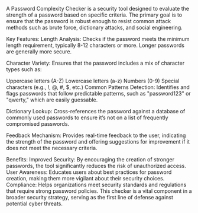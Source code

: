 A Password Complexity Checker is a security tool designed to evaluate the strength of a password based on specific criteria. The primary goal is to ensure that the password is robust enough to resist common attack methods such as brute force, dictionary attacks, and social engineering.

Key Features:
Length Analysis: Checks if the password meets the minimum length requirement, typically 8-12 characters or more. Longer passwords are generally more secure.

Character Variety: Ensures that the password includes a mix of character types such as:

Uppercase letters (A-Z)
Lowercase letters (a-z)
Numbers (0-9)
Special characters (e.g., !, @, #, $, etc.)
Common Patterns Detection: Identifies and flags passwords that follow predictable patterns, such as "password123" or "qwerty," which are easily guessable.

Dictionary Lookup: Cross-references the password against a database of commonly used passwords to ensure it’s not on a list of frequently compromised passwords.

Feedback Mechanism: Provides real-time feedback to the user, indicating the strength of the password and offering suggestions for improvement if it does not meet the necessary criteria.

Benefits:
Improved Security: By encouraging the creation of stronger passwords, the tool significantly reduces the risk of unauthorized access.
User Awareness: Educates users about best practices for password creation, making them more vigilant about their security choices.
Compliance: Helps organizations meet security standards and regulations that require strong password policies.
This checker is a vital component in a broader security strategy, serving as the first line of defense against potential cyber threats.
